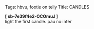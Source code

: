 Tags: hbvu, footie on telly
Title: CANDLES
  
**[ sb-7e39f4e2-OCOmuJ ]**  
light the first candle. pau no inter